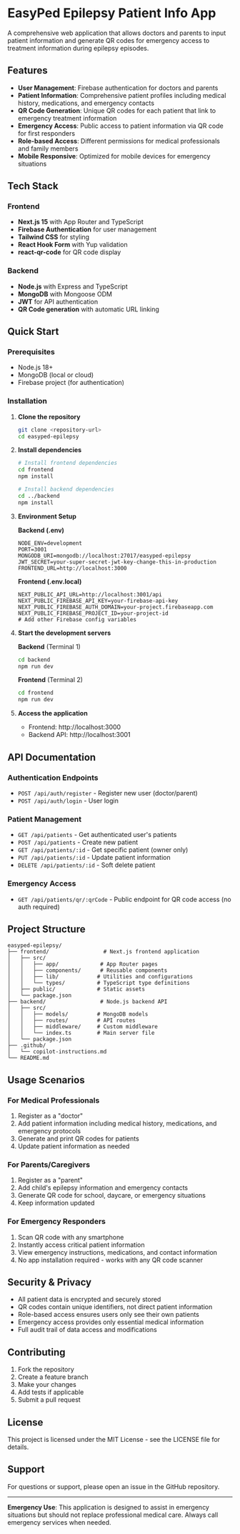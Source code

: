 # EasyPed Epilepsy Patient Info App

A comprehensive web application that allows doctors and parents to input patient information and generate QR codes for emergency access to treatment information during epilepsy episodes.

## Features

- **User Management**: Firebase authentication for doctors and parents
- **Patient Information**: Comprehensive patient profiles including medical history, medications, and emergency contacts
- **QR Code Generation**: Unique QR codes for each patient that link to emergency treatment information
- **Emergency Access**: Public access to patient information via QR code for first responders
- **Role-based Access**: Different permissions for medical professionals and family members
- **Mobile Responsive**: Optimized for mobile devices for emergency situations

## Tech Stack

### Frontend

- **Next.js 15** with App Router and TypeScript
- **Firebase Authentication** for user management
- **Tailwind CSS** for styling
- **React Hook Form** with Yup validation
- **react-qr-code** for QR code display

### Backend

- **Node.js** with Express and TypeScript
- **MongoDB** with Mongoose ODM
- **JWT** for API authentication
- **QR Code generation** with automatic URL linking

## Quick Start

### Prerequisites

- Node.js 18+
- MongoDB (local or cloud)
- Firebase project (for authentication)

### Installation

1. **Clone the repository**

   ```bash
   git clone <repository-url>
   cd easyped-epilepsy
   ```

2. **Install dependencies**

   ```bash
   # Install frontend dependencies
   cd frontend
   npm install

   # Install backend dependencies
   cd ../backend
   npm install
   ```

3. **Environment Setup**

   **Backend (.env)**

   ```env
   NODE_ENV=development
   PORT=3001
   MONGODB_URI=mongodb://localhost:27017/easyped-epilepsy
   JWT_SECRET=your-super-secret-jwt-key-change-this-in-production
   FRONTEND_URL=http://localhost:3000
   ```

   **Frontend (.env.local)**

   ```env
   NEXT_PUBLIC_API_URL=http://localhost:3001/api
   NEXT_PUBLIC_FIREBASE_API_KEY=your-firebase-api-key
   NEXT_PUBLIC_FIREBASE_AUTH_DOMAIN=your-project.firebaseapp.com
   NEXT_PUBLIC_FIREBASE_PROJECT_ID=your-project-id
   # Add other Firebase config variables
   ```

4. **Start the development servers**

   **Backend** (Terminal 1)

   ```bash
   cd backend
   npm run dev
   ```

   **Frontend** (Terminal 2)

   ```bash
   cd frontend
   npm run dev
   ```

5. **Access the application**
   - Frontend: http://localhost:3000
   - Backend API: http://localhost:3001

## API Documentation

### Authentication Endpoints

- `POST /api/auth/register` - Register new user (doctor/parent)
- `POST /api/auth/login` - User login

### Patient Management

- `GET /api/patients` - Get authenticated user's patients
- `POST /api/patients` - Create new patient
- `GET /api/patients/:id` - Get specific patient (owner only)
- `PUT /api/patients/:id` - Update patient information
- `DELETE /api/patients/:id` - Soft delete patient

### Emergency Access

- `GET /api/patients/qr/:qrCode` - Public endpoint for QR code access (no auth required)

## Project Structure

```
easyped-epilepsy/
├── frontend/                 # Next.js frontend application
│   ├── src/
│   │   ├── app/             # App Router pages
│   │   ├── components/      # Reusable components
│   │   ├── lib/            # Utilities and configurations
│   │   └── types/          # TypeScript type definitions
│   ├── public/             # Static assets
│   └── package.json
├── backend/                 # Node.js backend API
│   ├── src/
│   │   ├── models/         # MongoDB models
│   │   ├── routes/         # API routes
│   │   ├── middleware/     # Custom middleware
│   │   └── index.ts        # Main server file
│   └── package.json
├── .github/
│   └── copilot-instructions.md
└── README.md
```

## Usage Scenarios

### For Medical Professionals

1. Register as a "doctor"
2. Add patient information including medical history, medications, and emergency protocols
3. Generate and print QR codes for patients
4. Update patient information as needed

### For Parents/Caregivers

1. Register as a "parent"
2. Add child's epilepsy information and emergency contacts
3. Generate QR code for school, daycare, or emergency situations
4. Keep information updated

### For Emergency Responders

1. Scan QR code with any smartphone
2. Instantly access critical patient information
3. View emergency instructions, medications, and contact information
4. No app installation required - works with any QR code scanner

## Security & Privacy

- All patient data is encrypted and securely stored
- QR codes contain unique identifiers, not direct patient information
- Role-based access ensures users only see their own patients
- Emergency access provides only essential medical information
- Full audit trail of data access and modifications

## Contributing

1. Fork the repository
2. Create a feature branch
3. Make your changes
4. Add tests if applicable
5. Submit a pull request

## License

This project is licensed under the MIT License - see the LICENSE file for details.

## Support

For questions or support, please open an issue in the GitHub repository.

---

**Emergency Use**: This application is designed to assist in emergency situations but should not replace professional medical care. Always call emergency services when needed.
